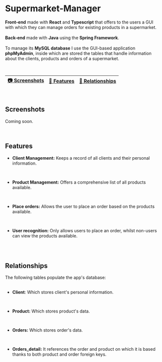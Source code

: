 # Supermarket-Manager

**Front-end** made with **React** and **Typescript** that offers to the users a GUI with which they can manage orders for existing products in a supermarket.
<br>
<br>
**Back-end** made with **Java** using the **Spring Framework**.
<br>
<br>
To manage its **MySQL database** I use the GUI-based application **phpMyAdmin**, inside which are stored the tables that handle information about the clients, products and orders of a supermarket.

<br>

| [:camera: Screenshots](#screenshots) | [📖 Features](#features) | [🔑 Relationships](#relationships) |
| -------- | ----------- | ----------- |

<br>

## Screenshots

Coming soon.

<br>

## Features

* **Client Management:** Keeps a record of all clients and their personal information.
<br>
 
* **Product Management:** Offers a comprehensive list of all products available.
<br>

* **Place orders:** Allows the user to place an order based on the products available.
<br>

* **User recognition:** Only allows users to place an order, whilst non-users can view the products available.
<br>

<br>

## Relationships

The following tables populate the app's database:
<br>
<br>
* **Client**: Which stores client's personal information.
<br>

* **Product:** Which stores product's data.
<br>

* **Orders:** Which stores order's data.
<br>

* **Orders_detail:** It references the order and product on which it is based thanks to both product and order foreign keys.
<br>
